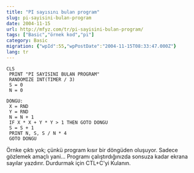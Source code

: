 ```yaml
---
title: "PI sayısını bulan program"
slug: pi-sayisini-bulan-program
date: 2004-11-15
url: http://mfyz.com/tr/pi-sayisini-bulan-program/
tags: ["Basic","örnek kod","pi"]
category: Basic
migration: {"wpId":55,"wpPostDate":"2004-11-15T08:33:47.000Z"}
lang: tr
---
```


```
CLS
 PRINT "PI SAYISINI BULAN PROGRAM"
 RANDOMIZE INT(TIMER / 3)
 S = 0
 N = 0

DONGU:
 X = RND
 Y = RND
 N = N + 1
 IF X * X + Y * Y > 1 THEN GOTO DONGU
 S = S + 1
 PRINT N, S, S / N * 4
 GOTO DONGU

```

Örnke çıktı yok; çünkü program kısır bir döngüden oluşuyor. Sadece gözlemek amaçlı yani... Programı çalıştırdığınızda sonsuza kadar ekrana sayılar yazdırır. Durdurmak için CTL+C'yi Kulanın.